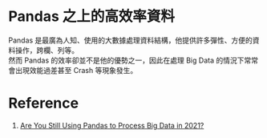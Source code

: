 # Pandas 之上的高效率資料

Pandas 是最廣為人知、使用的大數據處理資料結構，他提供許多彈性、方便的資料操作，跨欄、列等。    
然而 Pandas 的效率卻並不是他的優勢之一，因此在處理 Big Data 的情況下常常會出現效能過差甚至 Crash 等現象發生。


# Reference

1. [Are You Still Using Pandas to Process Big Data in 2021?](https://towardsdatascience.com/are-you-still-using-pandas-to-process-big-data-in-2021-850ab26ad919)